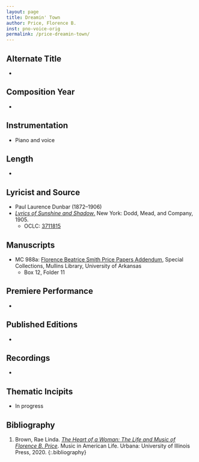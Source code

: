 ```yaml
---
layout: page
title: Dreamin' Town
author: Price, Florence B.
inst: pno-voice-orig
permalink: /price-dreamin-town/
---
```


## Alternate Title
- 

## Composition Year
- 

## Instrumentation
- Piano and voice

## Length
- 

## Lyricist and Source
- Paul Laurence Dunbar (1872&ndash;1906)
- [*Lyrics of Sunshine and Shadow*.](https://books.google.com/books?id=fT4RAAAAYAAJ) New York: Dodd, Mead, and Company, 1905.
     * OCLC: <a href="https://search.worldcat.org/title/3711815" target="_blank">3711815</a>

## Manuscripts
- MC 988a: <a href="https://uark.as.atlas-sys.com/repositories/2/resources/1522" target="_blank">Florence Beatrice Smith Price Papers Addendum</a>, Special Collections, Mullins Library, University of Arkansas
    * Box 12, Folder 11

## Premiere Performance
- 

## Published Editions
- 

## Recordings
- 

## Thematic Incipits
- In progress

## Bibliography
1. Brown, Rae Linda. <a href="https://www.worldcat.org/title/1122800180" target="_blank">*The Heart of a Woman: The Life and Music of Florence B. Price*</a>. Music in American Life. Urbana: University of Illinois Press, 2020.
{:.bibliography}
